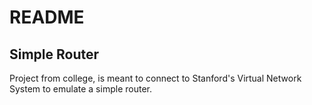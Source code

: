 # README #
## Simple Router ##
Project from college, is meant to connect to Stanford's Virtual Network System to emulate a simple router.